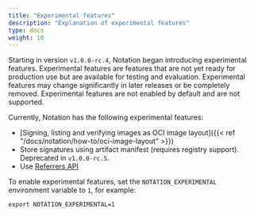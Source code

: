```yaml
---
title: "Experimental features"
description: "Explanation of experimental features"
type: docs
weight: 10
---
```


Starting in version `v1.0.0-rc.4`, Notation began introducing experimental features. Experimental features are features that are not yet ready for production use but are available for testing and evaluation. Experimental features may change significantly in later releases or be completely removed. Experimental features are not enabled by default and are not supported.

Currently, Notation has the following experimental features:

- [Signing, listing and verifying images as OCI image layout]({{< ref "/docs/notation/how-to/oci-image-layout" >}})
- Store signatures using artifact manifest (requires registry support). Deprecated in `v1.0.0-rc.5`.
- Use [Referrers API](https://github.com/opencontainers/distribution-spec/blob/v1.1.0-rc2/spec.md#enabling-the-referrers-api)

To enable experimental features, set the `NOTATION_EXPERIMENTAL` environment variable to `1`, for example:

```console
export NOTATION_EXPERIMENTAL=1
```